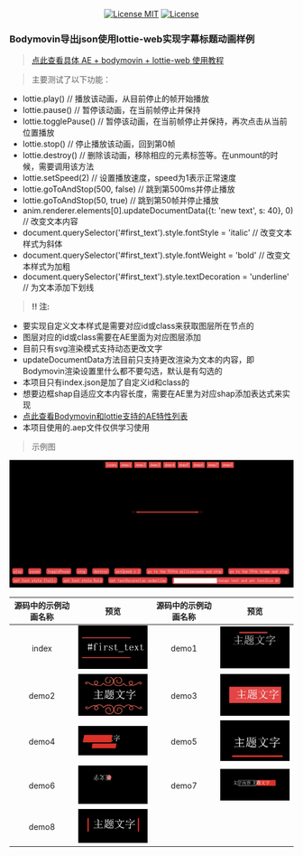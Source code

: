 <p align="center">
  <a href="https://www.skillnull.com"><img src="https://skillnull.com/others/images/brand/MIT.svg" alt="License MIT"></a>
    <a href="https://996.icu"><img src="https://img.shields.io/badge/link-996.icu-red.svg" alt="License"></a>
</p>

### Bodymovin导出json使用lottie-web实现字幕标题动画样例
> [点此查看具体 AE + bodymovin + lottie-web 使用教程](http://skillnull.com/20190108/%E5%89%8D%E7%AB%AF%E8%A7%A3%E6%94%BE%E7%94%9F%E4%BA%A7%E5%8A%9B%E4%B9%8B-%E5%8A%A8%E7%94%BB%EF%BC%88adobe-effects-bodymovin-lottie%EF%BC%89/)

> 主要测试了以下功能：
- lottie.play() // 播放该动画，从目前停止的帧开始播放
- lottie.pause() // 暂停该动画，在当前帧停止并保持
- lottie.togglePause() // 暂停该动画，在当前帧停止并保持，再次点击从当前位置播放
- lottie.stop() // 停止播放该动画，回到第0帧
- lottie.destroy() // 删除该动画，移除相应的元素标签等。在unmount的时候，需要调用该方法
- lottie.setSpeed(2) // 设置播放速度，speed为1表示正常速度
- lottie.goToAndStop(500, false) // 跳到第500ms并停止播放
- lottie.goToAndStop(50, true) // 跳到第50帧并停止播放
- anim.renderer.elements[0].updateDocumentData({t: 'new text', s: 40}, 0) // 改变文本内容
- document.querySelector('#first_text').style.fontStyle = 'italic' // 改变文本样式为斜体
- document.querySelector('#first_text').style.fontWeight = 'bold' // 改变文本样式为加粗
- document.querySelector('#first_text').style.textDecoration = 'underline' // 为文本添加下划线

> __:bangbang: 注:__
- 要实现自定义文本样式是需要对应id或class来获取图层所在节点的
- 图层对应的id或class需要在AE里面为对应图层添加
- 目前只有svg渲染模式支持动态更改文字
- updateDocumentData方法目前只支持更改渲染为文本的内容，即Bodymovin渲染设置里什么都不要勾选，默认是有勾选的
- 本项目只有index.json是加了自定义id和class的
- 想要边框shap自适应文本内容长度，需要在AE里为对应shap添加表达式来实现
- [点此查看Bodymovin和lottie支持的AE特性列表](http://airbnb.io/lottie/supported-features.html)
- 本项目使用的.aep文件仅供学习使用

> 示例图

![示例图](/image/sample.gif)

| 源码中的示例动画名称 | 预览 | 源码中的示例动画名称 | 预览 |
| :-: | :-: | :-: | :-: |
| index | <div align="center"><img width="200" height="auto" src="/image/index.gif"/></div> | demo1 | <div align="center"><img width="200" height="auto" src="/image/demo1.gif"/></div> |
| demo2 | <div align="center"><img width="200" height="auto" src="/image/demo2.gif"/></div> | demo3 | <div align="center"><img width="200" height="auto" src="/image/demo3.gif"/></div> |
| demo4 | <div align="center"><img width="200" height="auto" src="/image/demo4.gif"/></div> | demo5 | <div align="center"><img width="200" height="auto" src="/image/demo5.gif"/></div> |
| demo6 | <div align="center"><img width="200" height="auto" src="/image/demo6.gif"/></div> | demo7 | <div align="center"><img width="200" height="auto" src="/image/demo7.gif"/></div> |
| demo8 | <div align="center"><img width="200" height="auto" src="/image/demo8.gif"/></div> |  |  |
